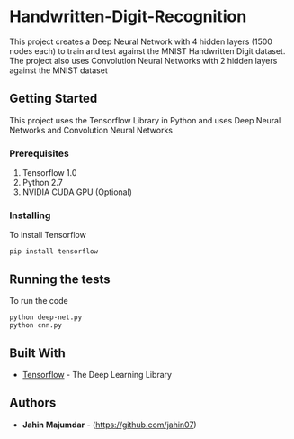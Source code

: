 # Handwritten-Digit-Recognition

This project creates a Deep Neural Network with 4 hidden layers (1500 nodes each) to train and test against the MNIST Handwritten Digit dataset.
The project also uses Convolution Neural Networks with 2 hidden layers against the MNIST dataset

## Getting Started

This project uses the Tensorflow Library in Python and uses Deep Neural Networks and Convolution Neural Networks

### Prerequisites

1. Tensorflow 1.0
2. Python 2.7
3. NVIDIA CUDA GPU (Optional)

### Installing

To install Tensorflow
```
pip install tensorflow
```

## Running the tests

To run the code
```
python deep-net.py
python cnn.py
```

## Built With

* [Tensorflow](https://www.tensorflow.org/docs) - The Deep Learning Library

## Authors

* **Jahin Majumdar** - (https://github.com/jahin07)
